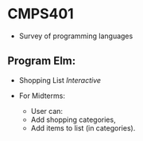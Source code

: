 # CMPS401
* Survey of programming languages

## Program Elm:
* Shopping List
 *Interactive*

* For Midterms:
  * User can:
  * Add shopping categories,
  * Add items to list (in categories).
